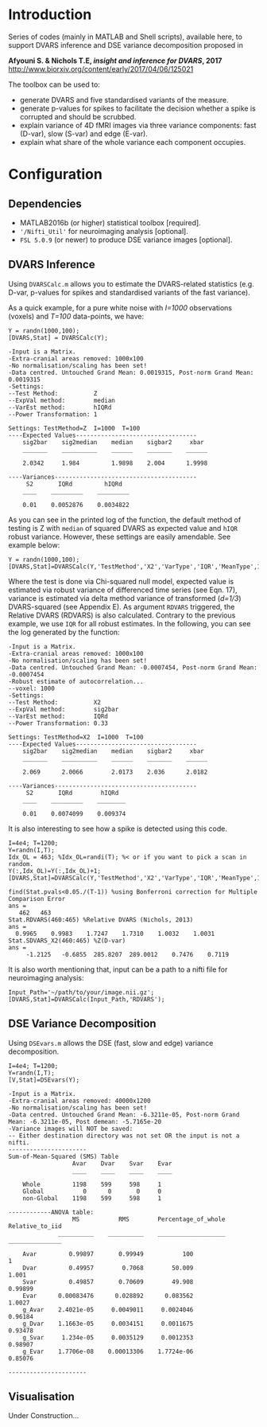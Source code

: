 # Introduction
Series of codes (mainly in MATLAB and Shell scripts), available here, to support DVARS inference and DSE variance decomposition proposed in

 __Afyouni S. & Nichols T.E, *insight and inference for DVARS*, 2017__
http://www.biorxiv.org/content/early/2017/04/06/125021

The toolbox can be used to:

* generate DVARS and five standardised variants of the measure.
* generate p-values for spikes to facilitate the decision whether a spike is corrupted and should be scrubbed.
* explain variance of 4D fMRI images via three variance components: fast (D-var), slow (S-var) and edge (E-var).
* explain what share of the whole variance each component occupies.

# Configuration

## Dependencies
* MATLAB2016b (or higher) statistical toolbox [required].
* `'/Nifti_Util'` for neuroimaging analysis [optional].
* `FSL 5.0.9` (or newer) to produce DSE variance images [optional].

## DVARS Inference
Using `DVARSCalc.m` allows you to estimate the DVARS-related statistics (e.g. D-var, p-values for spikes and standardised variants of the fast variance).

As a quick example, for a pure white noise with *I=1000* observations (voxels) and *T=100* data-points, we have:
```
Y = randn(1000,100);
[DVARS,Stat] = DVARSCalc(Y);
```

```
-Input is a Matrix.
-Extra-cranial areas removed: 1000x100
-No normalisation/scaling has been set!
-Data centred. Untouched Grand Mean: 0.0019315, Post-norm Grand Mean: 0.0019315
-Settings:
--Test Method:          Z
--ExpVal method:        median
--VarEst method:        hIQRd
--Power Transformation: 1

Settings: TestMethod=Z  I=1000  T=100
----Expected Values----------------------------------
    sig2bar    sig2median    median    sigbar2     xbar
    _______    __________    ______    _______    ______

    2.0342     1.984         1.9898    2.004      1.9998

----Variances----------------------------------------
     S2       IQRd         hIQRd
    ____    _________    _________

    0.01    0.0052876    0.0034822
```

As you can see in the printed log of the function, the default method of testing
 is Z with `median` of squared DVARS as expected value and `hIQR` robust
 variance. However, these settings are easily amendable. See example below:

```
Y = randn(1000,100);
[DVARS,Stat]=DVARSCalc(Y,'TestMethod','X2','VarType','IQR','MeanType',1,'RDVARS','TransPower',1/3);
```
Where the test is done via Chi-squared null model, expected value is estimated via
robust variance of differenced time series (see Eqn. 17), variance is estimated
via delta method variance of transformed (*d=1/3*) DVARS-squared (see Appendix E).
As argument `RDVARS` triggered, the Relative DVARS (RDVARS) is also calculated.
Contrary to the previous example, we use `IQR` for all robust estimates.
In the following, you can see the log generated by the function:
```
-Input is a Matrix.
-Extra-cranial areas removed: 1000x100
-No normalisation/scaling has been set!
-Data centred. Untouched Grand Mean: -0.0007454, Post-norm Grand Mean: -0.0007454
-Robust estimate of autocorrelation...
--voxel: 1000
-Settings:
--Test Method:          X2
--ExpVal method:        sig2bar
--VarEst method:        IQRd
--Power Transformation: 0.33

Settings: TestMethod=X2  I=1000  T=100
----Expected Values----------------------------------
    sig2bar    sig2median    median    sigbar2     xbar
    _______    __________    ______    _______    ______

    2.069      2.0066        2.0173    2.036      2.0182

----Variances----------------------------------------
     S2       IQRd        hIQRd
    ____    _________    ________

    0.01    0.0074099    0.009374
```
It is also interesting to see how a spike is detected using this code.

```
I=4e4; T=1200;
Y=randn(I,T);
Idx_OL = 463; %Idx_OL=randi(T); %< or if you want to pick a scan in random.
Y(:,Idx_OL)=Y(:,Idx_OL)+1;
[DVARS,Stat]=DVARSCalc(Y,'TestMethod','X2','VarType','IQR','MeanType',1,'TransPower',1/3,'RDVARS');
```

```
find(Stat.pvals<0.05./(T-1)) %using Bonferroni correction for Multiple Comparison Error
ans =
   462   463
Stat.RDVARS(460:465) %Relative DVARS (Nichols, 2013)
ans =
  0.9965    0.9983    1.7247    1.7310    1.0032    1.0031
Stat.SDVARS_X2(460:465) %Z(D-var)
ans =
     -1.2125   -0.6855  285.8207  289.0012    0.7476    0.7119

```
It is also worth mentioning that, input can be a path to a nifti file for neuroimaging analysis:

```
Input_Path='~/path/to/your/image.nii.gz';
[DVARS,Stat]=DVARSCalc(Input_Path,'RDVARS');
```

## DSE Variance Decomposition
Using `DSEvars.m` allows the DSE (fast, slow and edge) variance decomposition.

```
I=4e4; T=1200;
Y=randn(I,T);
[V,Stat]=DSEvars(Y);
```

```
-Input is a Matrix.
-Extra-cranial areas removed: 40000x1200
-No normalisation/scaling has been set!
-Data centred. Untouched Grand Mean: -6.3211e-05, Post-norm Grand Mean: -6.3211e-05, Post demean: -5.7165e-20
-Variance images will NOT be saved:
-- Either destination directory was not set OR the input is not a nifti.
----------------------
Sum-of-Mean-Squared (SMS) Table
                  Avar    Dvar    Svar    Evar
                  ____    ____    ____    ____

    Whole         1198    599     598     1   
    Global           0      0       0     0   
    non-Global    1198    599     598     1   

------------ANOVA table:
                  MS           RMS        Percentage_of_whole    Relative_to_iid
              __________    __________    ___________________    _______________

    Avar         0.99897       0.99949           100                   1        
    Dvar         0.49957        0.7068        50.009               1.001        
    Svar         0.49857       0.70609        49.908             0.99899        
    Evar      0.00083476      0.028892      0.083562              1.0027        
    g_Avar    2.4021e-05     0.0049011     0.0024046             0.96184        
    g_Dvar    1.1663e-05     0.0034151     0.0011675             0.93478        
    g_Svar     1.234e-05     0.0035129     0.0012353             0.98907        
    g_Evar    1.7706e-08    0.00013306    1.7724e-06             0.85076        

----------------------
```

## Visualisation
Under Construction...

